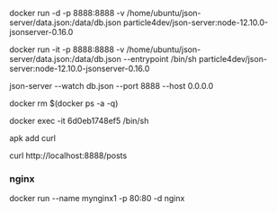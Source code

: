 docker run -d -p 8888:8888 -v /home/ubuntu/json-server/data.json:/data/db.json particle4dev/json-server:node-12.10.0-jsonserver-0.16.0

docker run -it -p 8888:8888 -v /home/ubuntu/json-server/data.json:/data/db.json --entrypoint /bin/sh particle4dev/json-server:node-12.10.0-jsonserver-0.16.0

json-server --watch db.json --port 8888 --host 0.0.0.0

docker rm $(docker ps -a -q)


docker exec -it 6d0eb1748ef5 /bin/sh

apk add curl

curl http://localhost:8888/posts


### nginx

docker run --name mynginx1 -p 80:80 -d nginx

